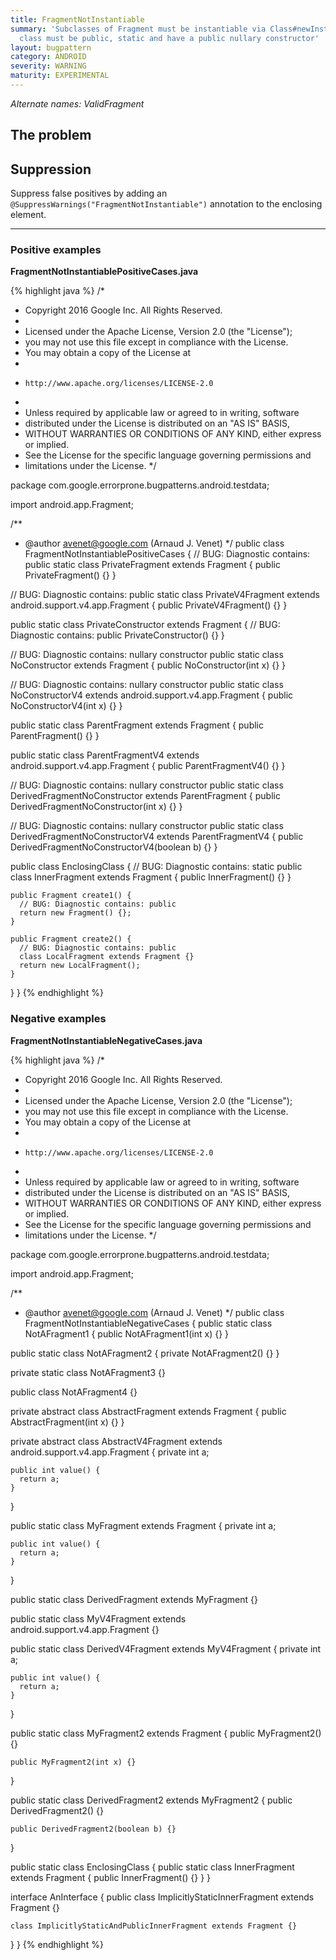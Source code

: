 ```yaml
---
title: FragmentNotInstantiable
summary: 'Subclasses of Fragment must be instantiable via Class#newInstance(): the
  class must be public, static and have a public nullary constructor'
layout: bugpattern
category: ANDROID
severity: WARNING
maturity: EXPERIMENTAL
---
```


<!--
*** AUTO-GENERATED, DO NOT MODIFY ***
To make changes, edit the @BugPattern annotation or the explanation in docs/bugpattern.
-->

_Alternate names: ValidFragment_

## The problem


## Suppression
Suppress false positives by adding an `@SuppressWarnings("FragmentNotInstantiable")` annotation to the enclosing element.

----------

### Positive examples
__FragmentNotInstantiablePositiveCases.java__

{% highlight java %}
/*
 * Copyright 2016 Google Inc. All Rights Reserved.
 *
 * Licensed under the Apache License, Version 2.0 (the "License");
 * you may not use this file except in compliance with the License.
 * You may obtain a copy of the License at
 *
 *     http://www.apache.org/licenses/LICENSE-2.0
 *
 * Unless required by applicable law or agreed to in writing, software
 * distributed under the License is distributed on an "AS IS" BASIS,
 * WITHOUT WARRANTIES OR CONDITIONS OF ANY KIND, either express or implied.
 * See the License for the specific language governing permissions and
 * limitations under the License.
 */

package com.google.errorprone.bugpatterns.android.testdata;

import android.app.Fragment;

/**
 * @author avenet@google.com (Arnaud J. Venet)
 */
public class FragmentNotInstantiablePositiveCases {
  // BUG: Diagnostic contains: public
  static class PrivateFragment extends Fragment {
    public PrivateFragment() {}
  }

  // BUG: Diagnostic contains: public
  static class PrivateV4Fragment extends android.support.v4.app.Fragment {
    public PrivateV4Fragment() {}
  }

  public static class PrivateConstructor extends Fragment {
    // BUG: Diagnostic contains: public
    PrivateConstructor() {}
  }

  // BUG: Diagnostic contains: nullary constructor
  public static class NoConstructor extends Fragment {
    public NoConstructor(int x) {}
  }

  // BUG: Diagnostic contains: nullary constructor
  public static class NoConstructorV4 extends android.support.v4.app.Fragment {
    public NoConstructorV4(int x) {}
  }

  public static class ParentFragment extends Fragment {
    public ParentFragment() {}
  }

  public static class ParentFragmentV4 extends android.support.v4.app.Fragment {
    public ParentFragmentV4() {}
  }

  // BUG: Diagnostic contains: nullary constructor
  public static class DerivedFragmentNoConstructor extends ParentFragment {
    public DerivedFragmentNoConstructor(int x) {}
  }

  // BUG: Diagnostic contains: nullary constructor
  public static class DerivedFragmentNoConstructorV4 extends ParentFragmentV4 {
    public DerivedFragmentNoConstructorV4(boolean b) {}
  }

  public class EnclosingClass {
    // BUG: Diagnostic contains: static
    public class InnerFragment extends Fragment {
      public InnerFragment() {}
    }

    public Fragment create1() {
      // BUG: Diagnostic contains: public
      return new Fragment() {};
    }

    public Fragment create2() {
      // BUG: Diagnostic contains: public
      class LocalFragment extends Fragment {}
      return new LocalFragment();
    }
  }
}
{% endhighlight %}

### Negative examples
__FragmentNotInstantiableNegativeCases.java__

{% highlight java %}
/*
 * Copyright 2016 Google Inc. All Rights Reserved.
 *
 * Licensed under the Apache License, Version 2.0 (the "License");
 * you may not use this file except in compliance with the License.
 * You may obtain a copy of the License at
 *
 *     http://www.apache.org/licenses/LICENSE-2.0
 *
 * Unless required by applicable law or agreed to in writing, software
 * distributed under the License is distributed on an "AS IS" BASIS,
 * WITHOUT WARRANTIES OR CONDITIONS OF ANY KIND, either express or implied.
 * See the License for the specific language governing permissions and
 * limitations under the License.
 */

package com.google.errorprone.bugpatterns.android.testdata;

import android.app.Fragment;

/**
 * @author avenet@google.com (Arnaud J. Venet)
 */
public class FragmentNotInstantiableNegativeCases {
  public static class NotAFragment1 {
    public NotAFragment1(int x) {}
  }

  public static class NotAFragment2 {
    private NotAFragment2() {}
  }

  private static class NotAFragment3 {}

  public class NotAFragment4 {}

  private abstract class AbstractFragment extends Fragment {
    public AbstractFragment(int x) {}
  }

  private abstract class AbstractV4Fragment extends android.support.v4.app.Fragment {
    private int a;

    public int value() {
      return a;
    }
  }

  public static class MyFragment extends Fragment {
    private int a;

    public int value() {
      return a;
    }
  }

  public static class DerivedFragment extends MyFragment {}

  public static class MyV4Fragment extends android.support.v4.app.Fragment {}

  public static class DerivedV4Fragment extends MyV4Fragment {
    private int a;

    public int value() {
      return a;
    }
  }

  public static class MyFragment2 extends Fragment {
    public MyFragment2() {}

    public MyFragment2(int x) {}
  }

  public static class DerivedFragment2 extends MyFragment2 {
    public DerivedFragment2() {}

    public DerivedFragment2(boolean b) {}
  }

  public static class EnclosingClass {
    public static class InnerFragment extends Fragment {
      public InnerFragment() {}
    }
  }

  interface AnInterface {
    public class ImplicitlyStaticInnerFragment extends Fragment {}

    class ImplicitlyStaticAndPublicInnerFragment extends Fragment {}
  }
}
{% endhighlight %}

